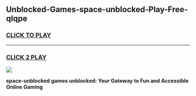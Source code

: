 
## Unblocked-Games-space-unblocked-Play-Free-qlqpe
<h3>
<a href="https://premium76.site?title=space-unblocked&ref=21A">CLICK TO PLAY</a></h3>
<hr>

<h3>
<a href="https://premium76.site?title=space-unblocked&ref=21A">CLICK 2 PLAY</a>
  
</h3>

<a href="https://premium76.site?title=space-unblocked&ref=21A"><img src="https://clearcache.store/games.png"></a>


**space-unblocked games unblocked: Your Gateway to Fun and Accessible Online Gaming**
